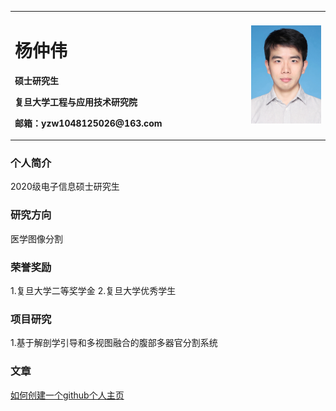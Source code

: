 <table border="0">
  <tr>
    <td width="75%">
      <h1>杨仲伟</h1>
      <p><b>硕士研究生</b></p>
      <p><b>复旦大学工程与应用技术研究院</b></p>
      <p><b>邮箱：yzw1048125026@163.com</b></p>
    </td>
    <td width="25%">
      <img src="/yzw.jpg" width="100%">
    </td>
  </tr>
</table>


### 个人简介
  2020级电子信息硕士研究生
### 研究方向
  医学图像分割
### 荣誉奖励
  1.复旦大学二等奖学金
  2.复旦大学优秀学生
### 项目研究
  1.基于解剖学引导和多视图融合的腹部多器官分割系统
### 文章
[如何创建一个github个人主页](/first_page.md) 
